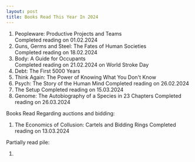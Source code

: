 ```yaml
---
layout: post
title: Books Read This Year In 2024
---
```

1. Peopleware: Productive Projects and Teams  
   Completed reading on 01.02.2024 
2. Guns, Germs and Steel: The Fates of Human Societies  
   Completed reading on 18.02.2024
3. Body: A Guide for Occupants  
   Completed reading on 21.02.2024 on World Stroke Day
4. Debt: The First 5000 Years
5. Think Again: The Power of Knowing What You Don't Know
6. Psych: The Story of the Human Mind
   Completed reading on 26.02.2024
7. The Setup
   Completed reading on 15.03.2024
8. Genome: The Autobiography of a Species in 23 Chapters
   Completed reading on 26.03.2024
   
Books Read Regarding auctions and bidding:

1. The Economics of Collusion: Cartels and Bidding Rings
   Completed reading on 13.03.2024
   
Partially read pile:

1. 












